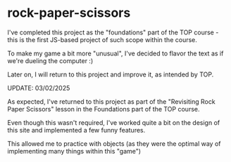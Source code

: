 # rock-paper-scissors

I've completed this project as the "foundations" part of the TOP course - this is the first JS-based project of such scope within the course.

To make my game a bit more "unusual", I've decided to flavor the text as if we're dueling the computer :)

Later on, I will return to this project and improve it, as intended by TOP. 

UPDATE: 03/02/2025 

As expected, I've returned to this project as part of the "Revisiting Rock Paper Scissors" lesson in the Foundations part of the TOP course.

Even though this wasn't required, I've worked quite a bit on the design of this site and implemented a few funny features.

This allowed me to practice with objects (as they were the optimal way of implementing many things within this "game")